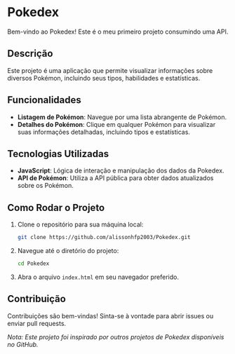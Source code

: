 # Pokedex

Bem-vindo ao Pokedex! Este é o meu primeiro projeto consumindo uma API. 

## Descrição

Este projeto é uma aplicação que permite visualizar informações sobre diversos Pokémon, incluindo seus tipos, habilidades e estatísticas.

## Funcionalidades

- **Listagem de Pokémon**: Navegue por uma lista abrangente de Pokémon.
- **Detalhes do Pokémon**: Clique em qualquer Pokémon para visualizar suas informações detalhadas, incluindo tipos e estatísticas.

## Tecnologias Utilizadas

- **JavaScript**: Lógica de interação e manipulação dos dados da Pokedex.
- **API de Pokémon**: Utiliza a API pública para obter dados atualizados sobre os Pokémon.

## Como Rodar o Projeto

1. Clone o repositório para sua máquina local:

   ```bash
   git clone https://github.com/alissonhfp2003/Pokedex.git
   ```

2. Navegue até o diretório do projeto:

   ```bash
   cd Pokedex
   ```

3. Abra o arquivo `index.html` em seu navegador preferido.

## Contribuição

Contribuições são bem-vindas! Sinta-se à vontade para abrir issues ou enviar pull requests.



*Nota: Este projeto foi inspirado por outros projetos de Pokedex disponíveis no GitHub.* 

